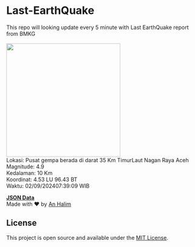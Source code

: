 # Last-EarthQuake
This repo will looking update every 5 minute with Last EarthQuake report from BMKG
<br>
<br>
<img src="https://static.bmkg.go.id/20240902073909.mmi.jpg" width="300"/>
<br>
Lokasi: Pusat gempa berada di darat 35 Km TimurLaut Nagan Raya Aceh <br>
Magnitude: 4.9 <br>
Kedalaman: 10 Km <br>
Koordinat: 4.53 LU 96.43 BT <br>
Waktu: 02/09/202407:39:09 WIB <br>

<a href="./data/data.json">**JSON Data**</a>
<br>
Made with ❤️ by <a href="https://github.com/an-halim">An Halim</a>
## License

This project is open source and available under the [MIT License](LICENSE).
